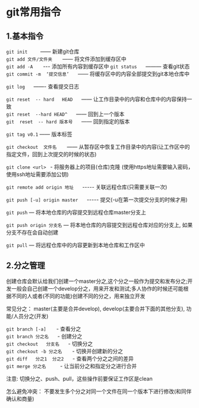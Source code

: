 # git常用指令  
## 1.基本指令
`git init ` &nbsp;&nbsp;&nbsp;&nbsp;&nbsp; ——  新建git仓库      
`git add 文件/文件夹` &nbsp;&nbsp;&nbsp;&nbsp;&nbsp; ——  将文件添加到缓存区中  
`git add -A` &nbsp;&nbsp;&nbsp;&nbsp;&nbsp; --- 添加所有内容到缓存区中
`git status` &nbsp;&nbsp;&nbsp;&nbsp;&nbsp;———    查看git状态  
`git commit -m  ‘提交信息’`  &nbsp;&nbsp;&nbsp;&nbsp;&nbsp;——  将缓存区中的内容全部提交到git本地仓库中  

`git log`   &nbsp;&nbsp;&nbsp;&nbsp;&nbsp;——-    查看提交日志  

`git reset  -- hard   HEAD`  &nbsp;&nbsp;&nbsp;&nbsp;&nbsp;——   让工作目录中的内容和仓库中的内容保持一致  
`git reset  --hard HEAD^`   &nbsp;&nbsp;&nbsp;&nbsp;&nbsp;——  回到上一个版本  
`git  reset  -- hard 版本号`       ——  回到指定的版本  

`git tag v0.1` —— 版本标签

`git checkout  文件名`        ——  从暂存区中恢复工作目录中的内容(让工作区中的指定文件，回到上次提交的时候的状态)  





`git clone <url> ` - 将服务器上的项目(仓库)克隆 (使用https地址需要输入密码，使用ssh地址需要添加公钥)  

`git remote add origin 地址`  	&nbsp;&nbsp;&nbsp;&nbsp;&nbsp;----- 关联远程仓库(只需要关联一次)

``git push [-u] origin master``  &nbsp;&nbsp;&nbsp;&nbsp;&nbsp;----- 提交(-u在第一次提交分支的时候才用)  

`git push`         —  将本地仓库的内容提交到远程仓库master分支上

`git push origin 分支名`       —  将本地仓库的内容提交到远程仓库对应的分支上, 如果分支不存在会自动创建

`git pull`          —  将远程仓库中的内容更新到本地仓库和工作区中



## 2.分之管理  
创建仓库会默认给我们创建一个master分之,这个分之一般作为提交和发布分之;开发一般会自己创建一个develop分之，用来开发和测试;多人协作的时候还可能根据不同的人或者(不同的功能)创建不同的分之，用来独立开发  

常见分之： master(主要是合并develop), develop(主要合并下面的其他分支), 功能/人员分之(开发)  

`git branch [-a]`   &nbsp;&nbsp;&nbsp;&nbsp;&nbsp;		- 查看分之   
`git branch 分之名`		&nbsp;&nbsp;&nbsp;&nbsp;&nbsp;- 创建分之   
`git checkout   分支名`		&nbsp;&nbsp;&nbsp;&nbsp;&nbsp;-   切换分之      
`git checkout -b 分之名`		&nbsp;&nbsp;&nbsp;&nbsp;&nbsp;	- 切换并创建新的分之   
`git diff	分之1  分之2`		&nbsp;&nbsp;&nbsp;&nbsp;&nbsp;- 查看两个分之之间的差异  
`git merge 分之名	`			&nbsp;&nbsp;&nbsp;&nbsp;&nbsp;- 让当前分之和指定分之进行合并     

注意: 切换分之、push、pull，这些操作前要保证工作区是clean  

怎么避免冲突：  不要发生多个分之对同一个文件在同一个版本下进行修改(和同伴确认和商量)



